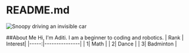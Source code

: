 # README.md
<picture>
 <source media="(prefers-color-scheme: dark)" srcset="[YOUR-DARKMODE-IMAGE](https://www.google.com/url?sa=i&url=https%3A%2F%2Fwww.ucl.ac.uk%2Fnews%2F2023%2Faug%2Fsupermoon-how-illusion-makes-full-moon-appear-bigger-it-really&psig=AOvVaw2Ff1ab3ORhczqUeovfUbvE&ust=1738211474844000&source=images&cd=vfe&opi=89978449&ved=0CBQQjRxqFwoTCODghb-MmosDFQAAAAAdAAAAABAE)">
 <source media="(prefers-color-scheme: light)" srcset="[YOUR-LIGHTMODE-IMAGE](https://www.google.com/url?sa=i&url=https%3A%2F%2Fstock.adobe.com%2Fsearch%3Fk%3Dcartoon%2Bsun&psig=AOvVaw1lZxEDxHEMssGZmTltJrGp&ust=1738211418875000&source=images&cd=vfe&opi=89978449&ved=0CBQQjRxqFwoTCIDkkqKMmosDFQAAAAAdAAAAABAJ)">
 <img alt="Snoopy driving an invisible car" src="[YOUR-DEFAULT-IMAGE](https://www.google.com/url?sa=i&url=https%3A%2F%2Fpeople.com%2Fwhy-snoopy-is-more-popular-than-ever-especially-at-the-holidays-exclusive-8763906&psig=AOvVaw3NZJ_9323sn-p1WCEiSzMd&ust=1738211501865000&source=images&cd=vfe&opi=89978449&ved=0CBQQjRxqFwoTCKjJ1c6MmosDFQAAAAAdAAAAABAE)">
</picture>


##About Me
Hi, I'm Aditi. I am a beginner to coding and robotics.
| Rank | Interest|
|-----:|---------------|
|     1|   Math        |
|     2|   Dance       |
|     3|   Badminton   |
